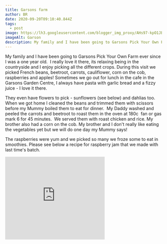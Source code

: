 ```yaml
---
title: Garsons farm
author: BR
date: 2020-09-20T09:10:40.844Z
tags:
  - post
image: https://lh3.googleusercontent.com/blogger_img_proxy/AHs97-kpO1JEq44Zl4ncIX0WCap3gW62jnDg85sziZkClRnEWen2mm_GYziY2bmF0uMcQQKgt3tFw0nUZt5b4W2jYJBZGIGj4vsZTy6QxrbtbIHtn1625g=w128-h128-n-k-no-nu
imageAlt: Garson
description: My family and I have been going to Garsons Pick Your Own Farm
---
```

My family and I have been going to Garsons Pick Your Own Farm ever since I was a one year old.  I really love it there, its relaxing being in the countryside and I enjoy picking all the different crops. During this visit we picked French beans, beetroot, carrots, cauliflower, corn on the cob, raspberries and apples! Sometimes we go out for lunch in the cafe in the Garsons Garden Centre, I always have pasta with garlic bread and a fizzy juice - I love it there.



They even have flowers to pick - sunflowers (see below) and dahlias too. When we got home I cleaned the beans and trimmed them with scissors before my Mummy boiled them to eat for dinner.  My Daddy washed and peeled the carrots and beetroot to roast them in the oven at 180c  fan or gas mark 6 for 45 minutes.  We served them with roast chicken and rice. My brother also had a corn on the cob. My brother and I don't really like eating the vegetables yet but we will do one day my Mummy says! 



The raspberries were yum and we picked so many we froze some to eat in smoothies. Please see below a recipe for raspberry jam that we made with last time's batch. 

<iframe width="320" height="266" src="https://www.youtube.com/embed/c2ovo7YUZVM" title="Garsons farm" frameborder="0" allow="accelerometer; autoplay; clipboard-write; encrypted-media; gyroscope; picture-in-picture; web-share" allowfullscreen></iframe>